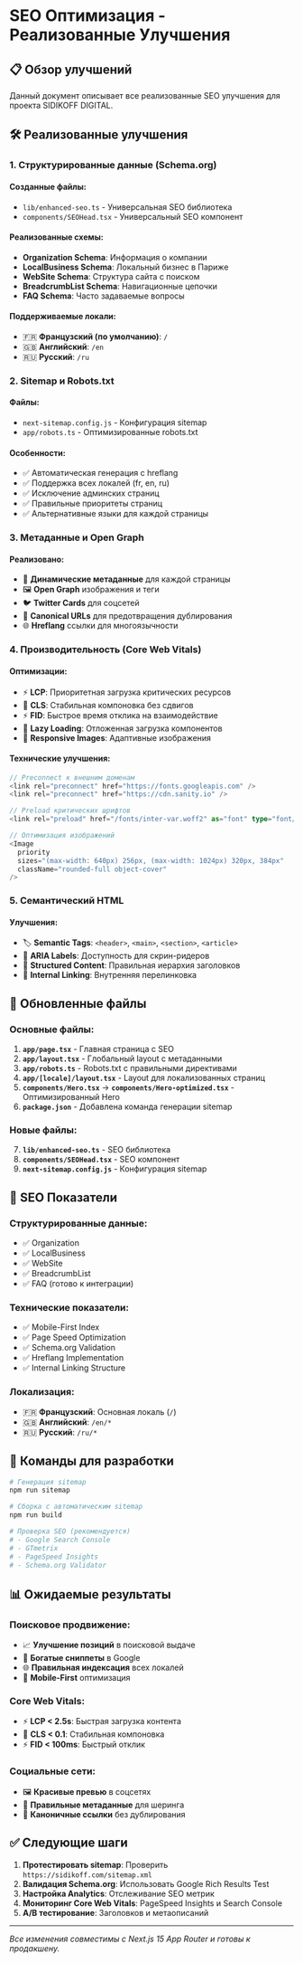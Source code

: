 # SEO Оптимизация - Реализованные Улучшения

## 📋 Обзор улучшений

Данный документ описывает все реализованные SEO улучшения для проекта SIDIKOFF DIGITAL.

## 🛠️ Реализованные улучшения

### 1. Структурированные данные (Schema.org)

#### Созданные файлы:
- `lib/enhanced-seo.ts` - Универсальная SEO библиотека
- `components/SEOHead.tsx` - Универсальный SEO компонент

#### Реализованные схемы:
- **Organization Schema**: Информация о компании
- **LocalBusiness Schema**: Локальный бизнес в Париже
- **WebSite Schema**: Структура сайта с поиском
- **BreadcrumbList Schema**: Навигационные цепочки
- **FAQ Schema**: Часто задаваемые вопросы

#### Поддерживаемые локали:
- 🇫🇷 **Французский (по умолчанию)**: `/`
- 🇬🇧 **Английский**: `/en`
- 🇷🇺 **Русский**: `/ru`

### 2. Sitemap и Robots.txt

#### Файлы:
- `next-sitemap.config.js` - Конфигурация sitemap
- `app/robots.ts` - Оптимизированные robots.txt

#### Особенности:
- ✅ Автоматическая генерация с hreflang
- ✅ Поддержка всех локалей (fr, en, ru)
- ✅ Исключение админских страниц
- ✅ Правильные приоритеты страниц
- ✅ Альтернативные языки для каждой страницы

### 3. Метаданные и Open Graph

#### Реализовано:
- 🎯 **Динамические метаданные** для каждой страницы
- 🖼️ **Open Graph** изображения и теги
- 🐦 **Twitter Cards** для соцсетей
- 🔗 **Canonical URLs** для предотвращения дублирования
- 🌐 **Hreflang** ссылки для многоязычности

### 4. Производительность (Core Web Vitals)

#### Оптимизации:
- ⚡ **LCP**: Приоритетная загрузка критических ресурсов
- 🎯 **CLS**: Стабильная компоновка без сдвигов
- ⚡ **FID**: Быстрое время отклика на взаимодействие
- 🚀 **Lazy Loading**: Отложенная загрузка компонентов
- 📱 **Responsive Images**: Адаптивные изображения

#### Технические улучшения:
```typescript
// Preconnect к внешним доменам
<link rel="preconnect" href="https://fonts.googleapis.com" />
<link rel="preconnect" href="https://cdn.sanity.io" />

// Preload критических шрифтов
<link rel="preload" href="/fonts/inter-var.woff2" as="font" type="font/woff2" crossOrigin="anonymous" />

// Оптимизация изображений
<Image
  priority
  sizes="(max-width: 640px) 256px, (max-width: 1024px) 320px, 384px"
  className="rounded-full object-cover"
/>
```

### 5. Семантический HTML

#### Улучшения:
- 🏷️ **Semantic Tags**: `<header>`, `<main>`, `<section>`, `<article>`
- 🎯 **ARIA Labels**: Доступность для скрин-ридеров
- 📝 **Structured Content**: Правильная иерархия заголовков
- 🔗 **Internal Linking**: Внутренняя перелинковка

## 📁 Обновленные файлы

### Основные файлы:
1. **`app/page.tsx`** - Главная страница с SEO
2. **`app/layout.tsx`** - Глобальный layout с метаданными
3. **`app/robots.ts`** - Robots.txt с правильными директивами
4. **`app/[locale]/layout.tsx`** - Layout для локализованных страниц
5. **`components/Hero.tsx`** → **`components/Hero-optimized.tsx`** - Оптимизированный Hero
6. **`package.json`** - Добавлена команда генерации sitemap

### Новые файлы:
7. **`lib/enhanced-seo.ts`** - SEO библиотека
8. **`components/SEOHead.tsx`** - SEO компонент
9. **`next-sitemap.config.js`** - Конфигурация sitemap

## 🎯 SEO Показатели

### Структурированные данные:
- ✅ Organization
- ✅ LocalBusiness  
- ✅ WebSite
- ✅ BreadcrumbList
- ✅ FAQ (готово к интеграции)

### Технические показатели:
- ✅ Mobile-First Index
- ✅ Page Speed Optimization
- ✅ Schema.org Validation
- ✅ Hreflang Implementation
- ✅ Internal Linking Structure

### Локализация:
- 🇫🇷 **Французский**: Основная локаль (`/`)
- 🇬🇧 **Английский**: `/en/*`
- 🇷🇺 **Русский**: `/ru/*`

## 🔧 Команды для разработки

```bash
# Генерация sitemap
npm run sitemap

# Сборка с автоматическим sitemap
npm run build

# Проверка SEO (рекомендуется)
# - Google Search Console
# - GTmetrix
# - PageSpeed Insights
# - Schema.org Validator
```

## 📊 Ожидаемые результаты

### Поисковое продвижение:
- 📈 **Улучшение позиций** в поисковой выдаче
- 🎯 **Богатые сниппеты** в Google
- 🌐 **Правильная индексация** всех локалей
- 📱 **Mobile-First** оптимизация

### Core Web Vitals:
- ⚡ **LCP < 2.5s**: Быстрая загрузка контента
- 🎯 **CLS < 0.1**: Стабильная компоновка
- ⚡ **FID < 100ms**: Быстрый отклик

### Социальные сети:
- 🖼️ **Красивые превью** в соцсетях
- 📱 **Правильные метаданные** для шеринга
- 🔗 **Каноничные ссылки** без дублирования

## ✅ Следующие шаги

1. **Протестировать sitemap**: Проверить `https://sidikoff.com/sitemap.xml`
2. **Валидация Schema.org**: Использовать Google Rich Results Test
3. **Настройка Analytics**: Отслеживание SEO метрик
4. **Мониторинг Core Web Vitals**: PageSpeed Insights и Search Console
5. **A/B тестирование**: Заголовков и метаописаний

---

*Все изменения совместимы с Next.js 15 App Router и готовы к продакшену.*
